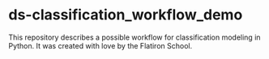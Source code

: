 # ds-classification_workflow_demo

This repository describes a possible workflow for classification modeling in Python. It was created with love by the Flatiron School.
